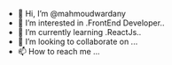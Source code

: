 - 👋 Hi, I’m @mahmoudwardany
- 👀 I’m interested in .FrontEnd Developer..
- 🌱 I’m currently learning .ReactJs..
- 💞️ I’m looking to collaborate on ...
- 📫 How to reach me ...

<!---
mahmoudwardany/mahmoudwardany is a ✨ special ✨ repository because its `README.md` (this file) appears on your GitHub profile.
You can click the Preview link to take a look at your changes.
--->
